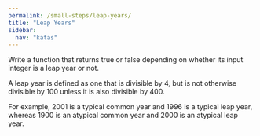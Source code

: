 ```yaml
---
permalink: /small-steps/leap-years/
title: "Leap Years"
sidebar:
  nav: "katas"
---
```

Write a function that returns true or false depending on whether its input integer is a leap year or not.

A leap year is defined as one that is divisible by 4, but is not otherwise divisible by 100 unless it is also divisible
by 400.

For example, 2001 is a typical common year and 1996 is a typical leap year, whereas 1900 is an atypical common year and
2000 is an atypical leap year.